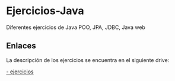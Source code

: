 # Ejercicios-Java
Diferentes ejercicios de Java POO, JPA, JDBC, Java web

## Enlaces
La descripción de los ejercicios se encuentra en el siguiente drive:
  
  [- ejercicios](https://docs.google.com/document/d/1xxLMScWcwfFvsopt-bkTHdhhBT4F68mG/edit?usp=sharing&ouid=113614796904013315810&rtpof=true&sd=true)

